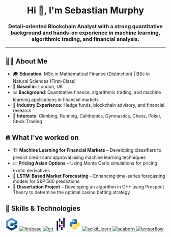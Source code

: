 <h1 align="center">Hi 👋, I'm Sebastian Murphy</h1>
<h3 align="center">Detail-oriented Blockchain Analyst with a strong quantitative background and hands-on experience in machine learning, algorithmic trading, and financial analysis.</h3>

---
## 🧑‍💻 About Me

- 🎓 **Education**: MSc in Mathematical Finance (Distinction) | BSc in Natural Sciences (First-Class)
- 📍 **Based in**: London, UK
- 📊 **Background**: Quantitative finance, algorithmic trading, and machine learning applications in financial markets
- 🏦 **Industry Experience**: Hedge funds, blockchain advisory, and financial research  
- 🔎 **Interests**: Climbing, Running, Calithenics, Gymnastics, Chess, Poker, Stock Trading

## 🔥 What I've worked on 

- 🏗 **Machine Learning for Financial Markets** – Developing classifiers to predict credit card approval using machine learning techniques
- 📈 **Pricing Asian Options** – Using Monte Carlo simulations for pricing exotic derivatives
- 🔮 **LSTM-Based Market Forecasting** – Enhancing time-series forecasting models for S&P 500 predictions
- 🎲 **Dissertation Project** – Developing an algorithm in C++ using Prospect Theory to determine the optimal casino betting strategy

## 🚀 Skills & Technologies

<p align="left"> <a href="https://www.w3schools.com/cpp/" target="_blank" rel="noreferrer"> <img src="https://raw.githubusercontent.com/devicons/devicon/master/icons/cplusplus/cplusplus-original.svg" alt="cplusplus" width="40" height="40"/> </a> <a href="https://firebase.google.com/" target="_blank" rel="noreferrer"> <img src="https://www.vectorlogo.zone/logos/firebase/firebase-icon.svg" alt="firebase" width="40" height="40"/> </a> <a href="https://git-scm.com/" target="_blank" rel="noreferrer"> <img src="https://www.vectorlogo.zone/logos/git-scm/git-scm-icon.svg" alt="git" width="40" height="40"/> </a> <a href="https://pandas.pydata.org/" target="_blank" rel="noreferrer"> <img src="https://raw.githubusercontent.com/devicons/devicon/2ae2a900d2f041da66e950e4d48052658d850630/icons/pandas/pandas-original.svg" alt="pandas" width="40" height="40"/> </a> <a href="https://www.python.org" target="_blank" rel="noreferrer"> <img src="https://raw.githubusercontent.com/devicons/devicon/master/icons/python/python-original.svg" alt="python" width="40" height="40"/> </a> <a href="https://scikit-learn.org/" target="_blank" rel="noreferrer"> <img src="https://upload.wikimedia.org/wikipedia/commons/0/05/Scikit_learn_logo_small.svg" alt="scikit_learn" width="40" height="40"/> </a> <a href="https://seaborn.pydata.org/" target="_blank" rel="noreferrer"> <img src="https://seaborn.pydata.org/_images/logo-mark-lightbg.svg" alt="seaborn" width="40" height="40"/> </a> <a href="https://www.tensorflow.org" target="_blank" rel="noreferrer"> <img src="https://www.vectorlogo.zone/logos/tensorflow/tensorflow-icon.svg" alt="tensorflow" width="40" height="40"/> </a> </p>
